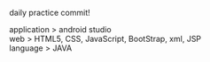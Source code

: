 daily practice commit!
<br>

application > android studio <br>
web > HTML5, CSS, JavaScript, BootStrap, xml, JSP <br>
language > JAVA
